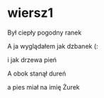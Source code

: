 # wiersz1

Był ciepły pogodny ranek

A ja wyglądałem jak dzbanek (:

i jak drzewa pień

A obok stanął dureń

a pies miał na imię Żurek
